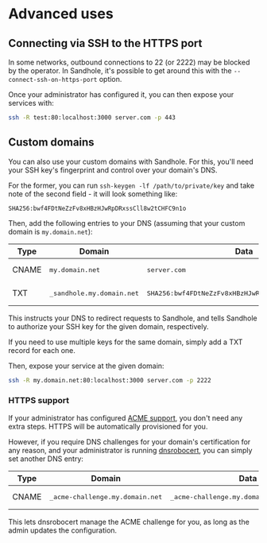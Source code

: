 # Advanced uses

## Connecting via SSH to the HTTPS port

In some networks, outbound connections to 22 (or 2222) may be blocked by the operator. In Sandhole, it's possible to get around this with the `--connect-ssh-on-https-port` option.

Once your administrator has configured it, you can then expose your services with:

```bash
ssh -R test:80:localhost:3000 server.com -p 443
```

## Custom domains

You can also use your custom domains with Sandhole. For this, you'll need your SSH key's fingerprint and control over your domain's DNS.

For the former, you can run `ssh-keygen -lf /path/to/private/key` and take note of the second field - it will look something like:

```plaintext
SHA256:bwf4FDtNeZzFv8xHBzHJwRpDRxssCll8w2tCHFC9n1o
```

Then, add the following entries to your DNS (assuming that your custom domain is `my.domain.net`):

| Type  | Domain                              | Data                                                          |
| ----- | ----------------------------------- | ------------------------------------------------------------- |
| CNAME | <pre>my.domain.net</pre>            | <pre>server.com</pre>                                         |
| TXT   | <pre>\_sandhole.my.domain.net</pre> | <pre>SHA256:bwf4FDtNeZzFv8xHBzHJwRpDRxssCll8w2tCHFC9n1o</pre> |

This instructs your DNS to redirect requests to Sandhole, and tells Sandhole to authorize your SSH key for the given domain, respectively.

If you need to use multiple keys for the same domain, simply add a TXT record for each one.

Then, expose your service at the given domain:

```bash
ssh -R my.domain.net:80:localhost:3000 server.com -p 2222
```

### HTTPS support

If your administrator has configured [ACME support](./tls_support.md#acme-support), you don't need any extra steps. HTTPS will be automatically provisioned for you.

However, if you require DNS challenges for your domain's certification for any reason, and your administrator is running [dnsrobocert](./tls_support.md), you can simply set another DNS entry:

| Type  | Domain                                    | Data                                                 |
| ----- | ----------------------------------------- | ---------------------------------------------------- |
| CNAME | <pre>\_acme-challenge.my.domain.net</pre> | <pre>\_acme-challenge.my.domain.net.server.com</pre> |

This lets dnsrobocert manage the ACME challenge for you, as long as the admin updates the configuration.
